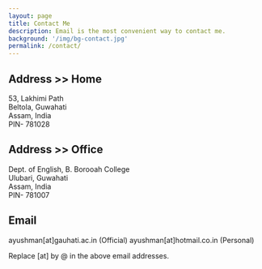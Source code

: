 ```yaml
---
layout: page
title: Contact Me
description: Email is the most convenient way to contact me.
background: '/img/bg-contact.jpg'
permalink: /contact/
---
```


## Address >> Home

53, Lakhimi Path  
Beltola, Guwahati  
Assam, India  
PIN- 781028 


## Address >> Office

Dept. of English, B. Borooah College  
Ulubari, Guwahati  
Assam, India  
PIN- 781007

## Email

ayushman[at]gauhati.ac.in (Official)
ayushman[at]hotmail.co.in (Personal)

Replace [at] by @ in the above email addresses.
